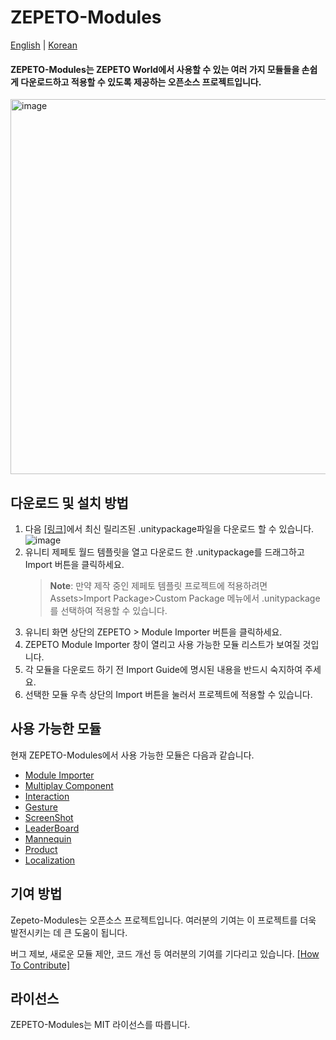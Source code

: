 # ZEPETO-Modules

[English](./README.md) | [Korean](./README_KR.md)
#### ZEPETO-Modules는 ZEPETO World에서 사용할 수 있는 여러 가지 모듈들을 손쉽게 다운로드하고 적용할 수 있도록 제공하는 오픈소스 프로젝트입니다.
   <img width="600" alt="image" src="https://user-images.githubusercontent.com/123578202/227114873-be5a21d8-6515-48cd-8bdc-d73deaabdf95.png">

## 다운로드 및 설치 방법
1. 다음 [[링크]](https://github.com/JasperGame/zepeto-modules/releases/tag/v1.0.1)에서 최신 릴리즈된 .unitypackage파일을 다운로드 할 수 있습니다. 
   ![image](https://user-images.githubusercontent.com/123578202/227116208-f687e8d7-a5c6-4aac-bbf7-2d63d4b247e0.png)
2. 유니티 제페토 월드 템플릿을 열고 다운로드 한 .unitypackage를 드래그하고 Import 버튼을 클릭하세요.
    > **Note**: 만약 제작 중인 제페토 템플릿 프로젝트에 적용하려면 Assets>Import Package>Custom Package 메뉴에서 .unitypackage를 선택하여 적용할 수 있습니다.  
3. 유니티 화면 상단의 ZEPETO > Module Importer 버튼을 클릭하세요.
4. ZEPETO Module Importer 창이 열리고 사용 가능한 모듈 리스트가 보여질 것입니다.
5. 각 모듈을 다운로드 하기 전 Import Guide에 명시된 내용을 반드시 숙지하여 주세요. 
6. 선택한 모듈 우측 상단의 Import 버튼을 눌러서 프로젝트에 적용할 수 있습니다. 

## 사용 가능한 모듈
현재 ZEPETO-Modules에서 사용 가능한 모듈은 다음과 같습니다.
- [Module Importer](https://github.com/JasperGame/zepeto-modules/blob/main/release/ModuleImporter/README_KR.md)
- [Multiplay Component](https://github.com/JasperGame/zepeto-modules/blob/main/release/MultiplayComponent/README_KR.md)
- [Interaction](https://github.com/JasperGame/zepeto-modules/blob/main/release/Interaction/README_KR.md)
- [Gesture](https://github.com/JasperGame/zepeto-modules/blob/main/release/Gesture/README_KR.md)
- [ScreenShot](https://github.com/JasperGame/zepeto-modules/blob/main/release/ScreenShot/README_KR.md)
- [LeaderBoard](https://github.com/JasperGame/zepeto-modules/blob/main/release/LeaderBoard/README_KR.md)
- [Mannequin](https://github.com/JasperGame/zepeto-modules/blob/main/release/Mannequin/README_KR.md)
- [Product](https://github.com/JasperGame/zepeto-modules/blob/main/release/Product/README_KR.md)
- [Localization](https://github.com/JasperGame/zepeto-modules/blob/main/release/Localization/README_KR.md)

## 기여 방법
Zepeto-Modules는 오픈소스 프로젝트입니다. 여러분의 기여는 이 프로젝트를 더욱 발전시키는 데 큰 도움이 됩니다. 

버그 제보, 새로운 모듈 제안, 코드 개선 등 여러분의 기여를 기다리고 있습니다. [[How To Contribute]](./HowToContribute_KR.md)

## 라이선스
ZEPETO-Modules는 MIT 라이선스를 따릅니다.
